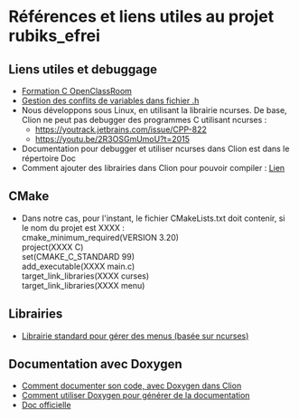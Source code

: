 # Références et liens utiles au projet rubiks_efrei
## Liens utiles et debuggage
* [Formation C OpenClassRoom](https://openclassrooms.com/fr/courses/19980-apprenez-a-programmer-en-c) 
* [Gestion des conflits de variables dans fichier .h](https://openclassrooms.com/forum/sujet/probleme-de-definitions-multiples)
* Nous développons sous Linux, en utilisant la librairie ncurses. De base, Clion ne peut pas debugger des programmes C utilisant ncurses :
  * https://youtrack.jetbrains.com/issue/CPP-822
  * https://youtu.be/2R3OSGmUmoU?t=2015
* Documentation pour debugger et utiliser ncurses dans Clion est dans le répertoire Doc
* Comment ajouter des librairies dans Clion pour pouvoir compiler : [Lien](https://stackoverflow.com/questions/40710903/undefined-reference-during-linking-using-ncurses-and-cmake) <br />
## CMake
* Dans notre cas, pour l'instant, le fichier CMakeLists.txt doit contenir, si le nom du projet est XXXX :  
  cmake_minimum_required(VERSION 3.20) <br />
  project(XXXX C) <br />
  set(CMAKE_C_STANDARD 99) <br />
  add_executable(XXXX main.c) <br />
  target_link_libraries(XXXX curses) <br />
  target_link_libraries(XXXX menu) <br />
## Librairies
* [Librairie standard pour gérer des menus (basée sur ncurses)](https://tldp.org/HOWTO/NCURSES-Programming-HOWTO/menus.html)
## Documentation avec Doxygen
* [Comment documenter son code, avec Doxygen dans Clion](https://blog.jetbrains.com/clion/2016/05/keep-your-code-documented/)
* [Comment utiliser Doxygen pour générer de la documentation](https://lugatgt.org/2002/05/30/using-doxygen/) 
* [Doc officielle](https://www.doxygen.nl)
